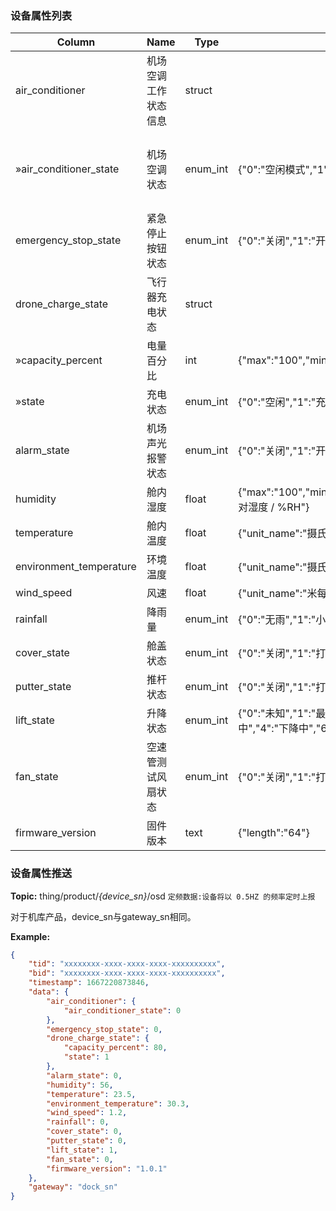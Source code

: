  ### 设备属性列表

|Column|Name|Type|constraint|Description|accessMode|pushMode|
|---|---|---|---|---|---|---|
|air_conditioner|机场空调工作状态信息|struct|  ||r|0|
|»air_conditioner_state|机场空调状态|enum_int| {"0":"空闲模式","1":"制冷模式","2":"制热模式"} |机场空调工作状态信息，空调仅存在一种工作模式||0|
|emergency_stop_state|紧急停止按钮状态|enum_int| {"0":"关闭","1":"开启"} ||r|0|
|drone_charge_state|飞行器充电状态|struct|  |飞行器充电状态|r|0|
|»capacity_percent|电量百分比|int| {"max":"100","min":"0"} |||0|
|»state|充电状态|enum_int| {"0":"空闲","1":"充电中"} |||0|
|alarm_state|机场声光报警状态|enum_int| {"0":"关闭","1":"开启"} ||r|0|
|humidity|舱内湿度|float| {"max":"100","min":"0","step":"0.1","unit_name":"相对湿度 / %RH"} ||r|0|
|temperature|舱内温度|float| {"unit_name":"摄氏度 / °C"} ||r|0|
|environment_temperature|环境温度|float| {"unit_name":"摄氏度 / °C"} ||r|0|
|wind_speed|风速|float| {"unit_name":"米每秒 / m/s"} ||r|0|
|rainfall|降雨量|enum_int| {"0":"无雨","1":"小雨","2":"中雨","3":"大雨"} ||r|0|
|cover_state|舱盖状态|enum_int| {"0":"关闭","1":"打开","2":"半开","3":"舱盖状态异常"} ||r|0|
|putter_state|推杆状态|enum_int| {"0":"关闭","1":"打开","2":"半开","3":"推杆状态异常"} ||r|0|
|lift_state|升降状态|enum_int| {"0":"未知","1":"最低位","2":"最高位","3":"上升中","4":"下降中","6":"故障"} ||r|0|
|fan_state|空速管测试风扇状态|enum_int| {"0":"关闭","1":"打开"} || r|0|
|firmware_version|固件版本|text| {"length":"64"} ||r|0|


 
 ### 设备属性推送

**Topic:** thing/product/*{device_sn}*/osd  `定频数据:设备将以 0.5HZ 的频率定时上报`

对于机库产品，device_sn与gateway_sn相同。

**Example:** 


```json
{
    "tid": "xxxxxxxx-xxxx-xxxx-xxxx-xxxxxxxxxx",
    "bid": "xxxxxxxx-xxxx-xxxx-xxxx-xxxxxxxxxx",
    "timestamp": 1667220873846,
    "data": {
        "air_conditioner": {
            "air_conditioner_state": 0
        },
        "emergency_stop_state": 0,
        "drone_charge_state": {
            "capacity_percent": 80,
            "state": 1
        },
        "alarm_state": 0,
        "humidity": 56,
        "temperature": 23.5,
        "environment_temperature": 30.3,
        "wind_speed": 1.2,
        "rainfall": 0,
        "cover_state": 0,
        "putter_state": 0,
        "lift_state": 1,
        "fan_state": 0,
        "firmware_version": "1.0.1"
    },
    "gateway": "dock_sn"
} 
```


 

 














